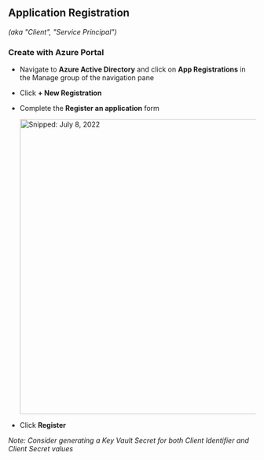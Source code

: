 ## Application Registration
_(aka "Client", "Service Principal")_

### Create with Azure Portal

* Navigate to **Azure Active Directory** and click on **App Registrations** in the Manage group of the navigation pane
* Click **+ New Registration**
* Complete the **Register an application** form

  <img src="https://user-images.githubusercontent.com/44923999/178037482-52960bbb-3b19-4950-9e44-646d98e9d3a4.png" width="600" title="Snipped: July 8, 2022" />
  
* Click **Register**

_Note: Consider generating a Key Vault Secret for both Client Identifier and Client Secret values_
